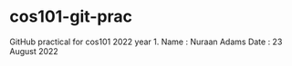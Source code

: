 # cos101-git-prac
GitHub practical for cos101 2022 year 1.
Name : Nuraan Adams
Date : 23 August 2022
